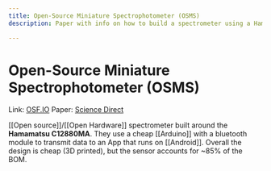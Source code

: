 ```yaml
--- 
title: Open-Source Miniature Spectrophotometer (OSMS)
description: Paper with info on how to build a spectrometer using a Hamamatsu sensor

---
```


# Open-Source Miniature Spectrophotometer (OSMS)

Link: [OSF.IO](https://osf.io/rbfse/)
Paper: [Science Direct](https://www.sciencedirect.com/science/article/pii/S246806722030016X)

[[Open source]]/[[Open Hardware]] spectrometer built around the **Hamamatsu C12880MA**. They use a cheap [[Arduino]] with a bluetooth module to transmit data to an App that runs on [[Android]]. Overall the design is cheap (3D printed), but the sensor accounts for ~85% of the BOM. 

